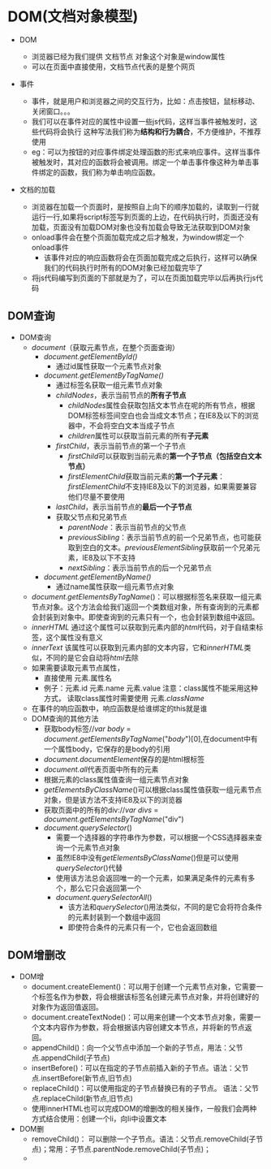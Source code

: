 # DOM(文档对象模型)

- DOM

  - 浏览器已经为我们提供 文档节点 对象这个对象是window属性
  - 可以在页面中直接使用，文档节点代表的是整个网页

  

- 事件

  - 事件，就是用户和浏览器之间的交互行为，比如：点击按钮，鼠标移动、关闭窗口。。。
  - 我们可以在事件对应的属性中设置一些js代码，这样当事件被触发时，这些代码将会执行
    这种写法我们称为**结构和行为耦合**，不方便维护，不推荐使用
  - eg：可以为按钮的对应事件绑定处理函数的形式来响应事件。这样当事件被触发时，其对应的函数将会被调用。绑定一个单击事件像这种为单击事件绑定的函数，我们称为单击响应函数。

- 文档的加载
  - 浏览器在加载一个页面时，是按照自上向下的顺序加载的，读取到一行就运行一行,如果将script标签写到页面的上边，在代码执行时，页面还没有加载，页面没有加载DOM对象也没有加载会导致无法获取到DOM对象
  - onload事件会在整个页面加载完成之后才触发，为window绑定一个onload事件
    - 该事件对应的响应函数将会在页面加载完成之后执行，这样可以确保我们的代码执行时所有的DOM对象已经加载完毕了
  - 将js代码编写到页面的下部就是为了，可以在页面加载完毕以后再执行js代码




## DOM查询

- DOM查询
  - *document*（获取元素节点，在整个页面查询）
    - *document.getElementById()*
      - 通过id属性获取一个元素节点对象
    - *document.getElementByTagName()*
      - 通过标签名获取一组元素节点对象
      - *childNodes*，表示当前节点的**所有子节点**
        - *childNodes*属性会获取包括文本节点在呢的所有节点，根据DOM标签标签间空白也会当成文本节点；在IE8及以下的浏览器中，不会将空白文本当成子节点
        - *children*属性可以获取当前元素的所有**子元素**
      - *firstChild*，表示当前节点的第一个子节点
        - *firstChild*可以获取到当前元素的**第一个子节点（包括空白文本节点）**
        - *firstElementChild*获取当前元素的**第一个子元素**：*firstElementChild*不支持IE8及以下的浏览器，如果需要兼容他们尽量不要使用
      - *lastChild*，表示当前节点的**最后一个子节点**
      - 获取父节点和兄弟节点
        - *parentNode*：表示当前节点的父节点
        - *previousSibling*：表示当前节点的前一个兄弟节点，也可能获取到空白的文本。*previousElementSibling*获取前一个兄弟元素，IE8及以下不支持
        - *nextSibling*：表示当前节点的后一个兄弟节点
    - *document.getElementByName()*
      - 通过name属性获取一组元素节点对象
  - *document.getElementsByTagName*()：可以根据标签名来获取一组元素节点对象。这个方法会给我们返回一个类数组对象，所有查询到的元素都会封装到对象中。即使查询到的元素只有一个，也会封装到数组中返回。
  - *innerHTML* 通过这个属性可以获取到元素内部的*html*代码，对于自结束标签，这个属性没有意义
  - *innerText* 该属性可以获取到元素内部的文本内容，它和*innerHTML*类似，不同的是它会自动将*html*去除
  - 如果需要读取元素节点属性，
    - 直接使用 元素.属性名
    - 例子：元素.id 元素.name 元素.value
      注意：class属性不能采用这种方式，
      读取class属性时需要使用 元素.*className*
  - 在事件的响应函数中，响应函数是给谁绑定的this就是谁
  - DOM查询的其他方法
    - 获取body标签//*var* *body* = *document.getElementsByTagName*("*body*")[0],在document中有一个属性body，它保存的是body的引用
    - *document.documentElement*保存的是html根标签
    - *document.all*代表页面中所有的元素
    - 根据元素的class属性值查询一组元素节点对象
    -  *getElementsByClassName*()可以根据class属性值获取一组元素节点对象，但是该方法不支持IE8及以下的浏览器
    - 获取页面中的所有的div://*var* *divs* = *document.getElementsByTagName*("div")
    - *document.querySelector*()
      - 需要一个选择器的字符串作为参数，可以根据一个CSS选择器来查询一个元素节点对象
      - 虽然IE8中没有*getElementsByClassName*()但是可以使用*querySelector*()代替
      - 使用该方法总会返回唯一的一个元素，如果满足条件的元素有多个，那么它只会返回第一个
      - *document.querySelectorAll*()
        - 该方法和*querySelector*()用法类似，不同的是它会将符合条件的元素封装到一个数组中返回
        -  即使符合条件的元素只有一个，它也会返回数组



## DOM增删改

- DOM增
  - document.createElement()：可以用于创建一个元素节点对象，它需要一个标签名作为参数，将会根据该标签名创建元素节点对象，并将创建好的对象作为返回值返回。
  - document.createTextNode()：可以用来创建一个文本节点对象，需要一个文本内容作为参数，将会根据该内容创建文本节点，并将新的节点返回。
  - appendChild()：向一个父节点中添加一个新的子节点，用法：父节点.appendChild(子节点)
  - insertBefore()：可以在指定的子节点前插入新的子节点。语法：父节点.insertBefore(新节点,旧节点)
  - replaceChild()：可以使用指定的子节点替换已有的子节点。 语法：父节点.replaceChild(新节点,旧节点)
  - 使用innerHTML也可以完成DOM的增删改的相关操作，一般我们会两种方式结合使用：创建一个li，向li中设置文本
- DOM删
  - removeChild()： 可以删除一个子节点。语法：父节点.removeChild(子节点)；常用：子节点.parentNode.removeChild(子节点)；
  - 















